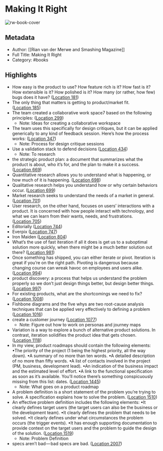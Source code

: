 # Making It Right

![rw-book-cover](https://images-na.ssl-images-amazon.com/images/I/31NxFxk-3%2BL._SL200_.jpg)

## Metadata
- Author: [[Rian van der Merwe and Smashing Magazine]]
- Full Title: Making It Right
- Category: #books

## Highlights
- How easy is the product to use? How feature rich is it? How fast is it? How extensible is it? How polished is it? How many (or rather, how few) bugs does it have? ([Location 181](https://readwise.io/to_kindle?action=open&asin=B00M0KTVTO&location=181))
- The only thing that matters is getting to product/market fit. ([Location 185](https://readwise.io/to_kindle?action=open&asin=B00M0KTVTO&location=185))
- The team created a collaborative work space7 based on the following principles: ([Location 299](https://readwise.io/to_kindle?action=open&asin=B00M0KTVTO&location=299))
    - Note: Ideas for creating a collaborative workspace
- The team uses this specifically for design critiques, but it can be applied generically to any kind of feedback session. Here’s how the process works: ([Location 347](https://readwise.io/to_kindle?action=open&asin=B00M0KTVTO&location=347))
    - Note: Process for design critique sessions
- Use a validation stack to defend decisions ([Location 434](https://readwise.io/to_kindle?action=open&asin=B00M0KTVTO&location=434))
    - Note: To research
- the strategic product plan: a document that summarizes what the product is about, who it’s for, and the plan to make it a success. ([Location 669](https://readwise.io/to_kindle?action=open&asin=B00M0KTVTO&location=669))
- Quantitative research allows you to understand what is happening, or how much of it is happening. ([Location 698](https://readwise.io/to_kindle?action=open&asin=B00M0KTVTO&location=698))
- Qualitative research helps you understand how or why certain behaviors occur. ([Location 699](https://readwise.io/to_kindle?action=open&asin=B00M0KTVTO&location=699))
- Market research seeks to understand the needs of a market in general. ([Location 701](https://readwise.io/to_kindle?action=open&asin=B00M0KTVTO&location=701))
- User research, on the other hand, focuses on users’ interactions with a product. It is concerned with how people interact with technology, and what we can learn from their wants, needs, and frustrations. ([Location 705](https://readwise.io/to_kindle?action=open&asin=B00M0KTVTO&location=705))
- Editorially ([Location 744](https://readwise.io/to_kindle?action=open&asin=B00M0KTVTO&location=744))
- Everpix ([Location 747](https://readwise.io/to_kindle?action=open&asin=B00M0KTVTO&location=747))
- Iron Maiden ([Location 804](https://readwise.io/to_kindle?action=open&asin=B00M0KTVTO&location=804))
- What’s the use of fast iteration if all it does is get us to a suboptimal solution more quickly, when there might be a much better solution out there? ([Location 981](https://readwise.io/to_kindle?action=open&asin=B00M0KTVTO&location=981))
- Once something has shipped, you can either iterate or pivot. Iteration is great if you’re on the right path. Pivoting is dangerous because changing course can wreak havoc on employees and users alike. ([Location 994](https://readwise.io/to_kindle?action=open&asin=B00M0KTVTO&location=994))
- product discovery: a process that helps us understand the problem properly so we don’t just design things better, but design better things. ([Location 997](https://readwise.io/to_kindle?action=open&asin=B00M0KTVTO&location=997))
- For existing products, what are the shortcomings we need to fix? ([Location 1008](https://readwise.io/to_kindle?action=open&asin=B00M0KTVTO&location=1008))
- Fishbone diagrams and the five whys are two root-cause analysis techniques that can be applied very effectively to defining a problem ([Location 1016](https://readwise.io/to_kindle?action=open&asin=B00M0KTVTO&location=1016))
- create a customer journey ([Location 1077](https://readwise.io/to_kindle?action=open&asin=B00M0KTVTO&location=1077))
    - Note: Figure out how to work on personas and journey maps
- Variation is a way to explore a bunch of alternative product solutions. In contrast, iteration solidifies the product idea that gets chosen. ([Location 1118](https://readwise.io/to_kindle?action=open&asin=B00M0KTVTO&location=1118))
- In my view, product roadmaps should contain the following elements: •The priority of the project (1 being the highest priority, all the way down). •A summary of no more than ten words. •A detailed description of no more than fifty words. •A list of contacts involved in the project (PM, business, development lead). •An indication of the business impact and the estimated level of effort. •A link to the functional specification as soon as it’s available. You’ll notice there’s something conspicuously missing from this list: dates. ([Location 1445](https://readwise.io/to_kindle?action=open&asin=B00M0KTVTO&location=1445))
    - Note: What goes on a product roadmap
- A problem definition is a short statement of the problem you’re trying to solve. A specification explains how to solve the problem. ([Location 1510](https://readwise.io/to_kindle?action=open&asin=B00M0KTVTO&location=1510))
- An effective problem definition includes the following elements: •It clearly defines target users (the target users can also be the business or the development team). •It clearly defines the problem that needs to be solved. •It clearly defines under what circumstances the problem occurs (the trigger events). •It has enough supporting documentation to provide context on the target users and the problem to guide the design of the solution. ([Location 1519](https://readwise.io/to_kindle?action=open&asin=B00M0KTVTO&location=1519))
    - Note: Problem Definition
- specs aren’t bad — bad specs are bad. ([Location 2007](https://readwise.io/to_kindle?action=open&asin=B00M0KTVTO&location=2007))
